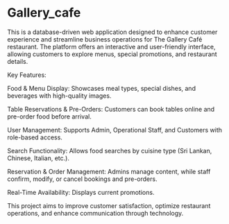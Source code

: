 # Gallery_cafe
This is a database-driven web application designed to enhance customer experience and streamline business operations for The Gallery Café restaurant. The platform offers an interactive and user-friendly interface, allowing customers to explore menus, special promotions, and restaurant details.

Key Features:

Food & Menu Display: Showcases meal types, special dishes, and beverages with high-quality images.

Table Reservations & Pre-Orders: Customers can book tables online and pre-order food before arrival.

User Management: Supports Admin, Operational Staff, and Customers with role-based access.

Search Functionality: Allows food searches by cuisine type (Sri Lankan, Chinese, Italian, etc.).

Reservation & Order Management: Admins manage content, while staff confirm, modify, or cancel bookings and pre-orders.

Real-Time Availability: Displays current promotions.

This project aims to improve customer satisfaction, optimize restaurant operations, and enhance communication through technology.

